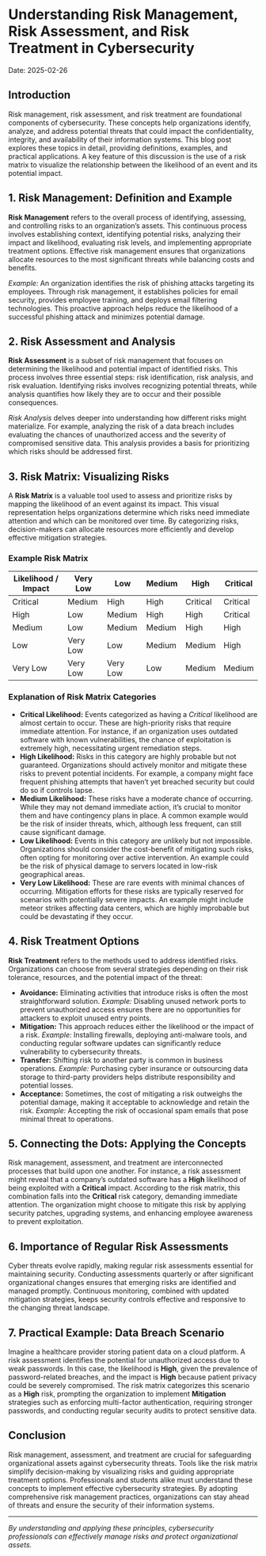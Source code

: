# Understanding Risk Management, Risk Assessment, and Risk Treatment in Cybersecurity

Date:  2025-02-26

## Introduction
Risk management, risk assessment, and risk treatment are foundational components of cybersecurity. These concepts help organizations identify, analyze, and address potential threats that could impact the confidentiality, integrity, and availability of their information systems. This blog post explores these topics in detail, providing definitions, examples, and practical applications. A key feature of this discussion is the use of a risk matrix to visualize the relationship between the likelihood of an event and its potential impact.

## 1. Risk Management: Definition and Example
**Risk Management** refers to the overall process of identifying, assessing, and controlling risks to an organization’s assets. This continuous process involves establishing context, identifying potential risks, analyzing their impact and likelihood, evaluating risk levels, and implementing appropriate treatment options. Effective risk management ensures that organizations allocate resources to the most significant threats while balancing costs and benefits.

*Example:* An organization identifies the risk of phishing attacks targeting its employees. Through risk management, it establishes policies for email security, provides employee training, and deploys email filtering technologies. This proactive approach helps reduce the likelihood of a successful phishing attack and minimizes potential damage.

## 2. Risk Assessment and Analysis
**Risk Assessment** is a subset of risk management that focuses on determining the likelihood and potential impact of identified risks. This process involves three essential steps: risk identification, risk analysis, and risk evaluation. Identifying risks involves recognizing potential threats, while analysis quantifies how likely they are to occur and their possible consequences.

*Risk Analysis* delves deeper into understanding how different risks might materialize. For example, analyzing the risk of a data breach includes evaluating the chances of unauthorized access and the severity of compromised sensitive data. This analysis provides a basis for prioritizing which risks should be addressed first.

## 3. Risk Matrix: Visualizing Risks
A **Risk Matrix** is a valuable tool used to assess and prioritize risks by mapping the likelihood of an event against its impact. This visual representation helps organizations determine which risks need immediate attention and which can be monitored over time. By categorizing risks, decision-makers can allocate resources more efficiently and develop effective mitigation strategies.

### Example Risk Matrix

| Likelihood / Impact | Very Low | Low   | Medium | High  | Critical |
|---------------------|----------|-------|--------|-------|----------|
| Critical            | Medium   | High  | High   | Critical | Critical |
| High                | Low      | Medium| High   | High     | Critical |
| Medium              | Low      | Medium| Medium | High     | High     |
| Low                 | Very Low | Low   | Medium | Medium   | High     |
| Very Low            | Very Low | Very Low | Low  | Medium   | Medium  |

### Explanation of Risk Matrix Categories
- **Critical Likelihood:** Events categorized as having a *Critical* likelihood are almost certain to occur. These are high-priority risks that require immediate attention. For instance, if an organization uses outdated software with known vulnerabilities, the chance of exploitation is extremely high, necessitating urgent remediation steps.
- **High Likelihood:** Risks in this category are highly probable but not guaranteed. Organizations should actively monitor and mitigate these risks to prevent potential incidents. For example, a company might face frequent phishing attempts that haven’t yet breached security but could do so if controls lapse.
- **Medium Likelihood:** These risks have a moderate chance of occurring. While they may not demand immediate action, it’s crucial to monitor them and have contingency plans in place. A common example would be the risk of insider threats, which, although less frequent, can still cause significant damage.
- **Low Likelihood:** Events in this category are unlikely but not impossible. Organizations should consider the cost-benefit of mitigating such risks, often opting for monitoring over active intervention. An example could be the risk of physical damage to servers located in low-risk geographical areas.
- **Very Low Likelihood:** These are rare events with minimal chances of occurring. Mitigation efforts for these risks are typically reserved for scenarios with potentially severe impacts. An example might include meteor strikes affecting data centers, which are highly improbable but could be devastating if they occur.

## 4. Risk Treatment Options
**Risk Treatment** refers to the methods used to address identified risks. Organizations can choose from several strategies depending on their risk tolerance, resources, and the potential impact of the threat:
- **Avoidance:** Eliminating activities that introduce risks is often the most straightforward solution. *Example:* Disabling unused network ports to prevent unauthorized access ensures there are no opportunities for attackers to exploit unused entry points.
- **Mitigation:** This approach reduces either the likelihood or the impact of a risk. *Example:* Installing firewalls, deploying anti-malware tools, and conducting regular software updates can significantly reduce vulnerability to cybersecurity threats.
- **Transfer:** Shifting risk to another party is common in business operations. *Example:* Purchasing cyber insurance or outsourcing data storage to third-party providers helps distribute responsibility and potential losses.
- **Acceptance:** Sometimes, the cost of mitigating a risk outweighs the potential damage, making it acceptable to acknowledge and retain the risk. *Example:* Accepting the risk of occasional spam emails that pose minimal threat to operations.

## 5. Connecting the Dots: Applying the Concepts
Risk management, assessment, and treatment are interconnected processes that build upon one another. For instance, a risk assessment might reveal that a company’s outdated software has a **High** likelihood of being exploited with a **Critical** impact. According to the risk matrix, this combination falls into the **Critical** risk category, demanding immediate attention. The organization might choose to mitigate this risk by applying security patches, upgrading systems, and enhancing employee awareness to prevent exploitation.

## 6. Importance of Regular Risk Assessments
Cyber threats evolve rapidly, making regular risk assessments essential for maintaining security. Conducting assessments quarterly or after significant organizational changes ensures that emerging risks are identified and managed promptly. Continuous monitoring, combined with updated mitigation strategies, keeps security controls effective and responsive to the changing threat landscape.

## 7. Practical Example: Data Breach Scenario
Imagine a healthcare provider storing patient data on a cloud platform. A risk assessment identifies the potential for unauthorized access due to weak passwords. In this case, the likelihood is **High**, given the prevalence of password-related breaches, and the impact is **High** because patient privacy could be severely compromised. The risk matrix categorizes this scenario as a **High** risk, prompting the organization to implement **Mitigation** strategies such as enforcing multi-factor authentication, requiring stronger passwords, and conducting regular security audits to protect sensitive data.

## Conclusion
Risk management, assessment, and treatment are crucial for safeguarding organizational assets against cybersecurity threats. Tools like the risk matrix simplify decision-making by visualizing risks and guiding appropriate treatment options. Professionals and students alike must understand these concepts to implement effective cybersecurity strategies. By adopting comprehensive risk management practices, organizations can stay ahead of threats and ensure the security of their information systems.

---
*By understanding and applying these principles, cybersecurity professionals can effectively manage risks and protect organizational assets.*
